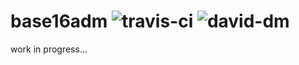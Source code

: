 base16adm ![travis-ci](https://travis-ci.org/pongstr/base16adm.svg?branch=master) ![david-dm](https://david-dm.org/pongstr/base16adm.png)
=========

work in progress...
